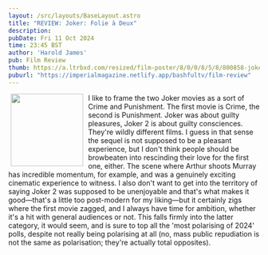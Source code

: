 ```yaml
---
layout: /src/layouts/BaseLayout.astro
title: "REVIEW: Joker: Folie à Deux"
description: 
pubDate: Fri 11 Oct 2024
time: 23:45 BST
author: 'Harold James'
pub: Film Review
thumb: https://a.ltrbxd.com/resized/film-poster/8/0/0/8/5/8/800858-joker-folie-a-deux-0-2000-0-3000-crop.jpg?v=a4bf0389e2
puburl: "https://imperialmagazine.netlify.app/bashfultv/film-review"
---
```

<img src="https://a.ltrbxd.com/resized/film-poster/8/0/0/8/5/8/800858-joker-folie-a-deux-0-2000-0-3000-crop.jpg?v=a4bf0389e2" style="width:145px;height:auto;float:left;padding-right:10px;padding-left:5px;">

I like to frame the two Joker movies as a sort of Crime and Punishment. The first movie is Crime, the second is Punishment. Joker was about guilty pleasures, Joker 2 is about guilty consciences. They're wildly different films. I guess in that sense the sequel is not supposed to be a pleasant experience, but I don't think people should be browbeaten into rescinding their love for the first one, either. The scene where Arthur shoots Murray has incredible momentum, for example, and was a genuinely exciting cinematic experience to witness. I also don't want to get into the territory of saying Joker 2 was supposed to be unenjoyable and that's what makes it good—that's a little too post-modern for my liking—but it certainly zigs where the first movie zagged, and I always have time for ambition, whether it's a hit with general audiences or not. This falls firmly into the latter category, it would seem, and is sure to top all the 'most polarising of 2024' polls, despite not really being polarising at all (no, mass public repudiation is not the same as polarisation; they're actually total opposites).